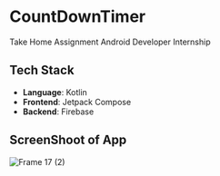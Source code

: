 # CountDownTimer

Take Home Assignment Android Developer Internship

## Tech Stack
- **Language**: Kotlin
- **Frontend**: Jetpack Compose
- **Backend**: Firebase

## ScreenShoot of App
![Frame 17 (2)](https://github.com/Ad12-Ad/CountDownTimer/assets/76468958/964d39a7-92c2-4cc1-bd6b-45cba0b2e23a)



